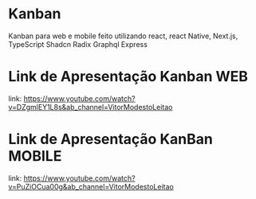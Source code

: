 # Kanban
Kanban para web e mobile feito utilizando react, react Native, Next.js, TypeScript Shadcn Radix Graphql Express

# Link de Apresentação Kanban WEB

link: https://www.youtube.com/watch?v=DZgmlEY1L8s&ab_channel=VitorModestoLeitao

# Link de Apresentação KanBan MOBILE

link: https://www.youtube.com/watch?v=PuZiOCua00g&ab_channel=VitorModestoLeitao